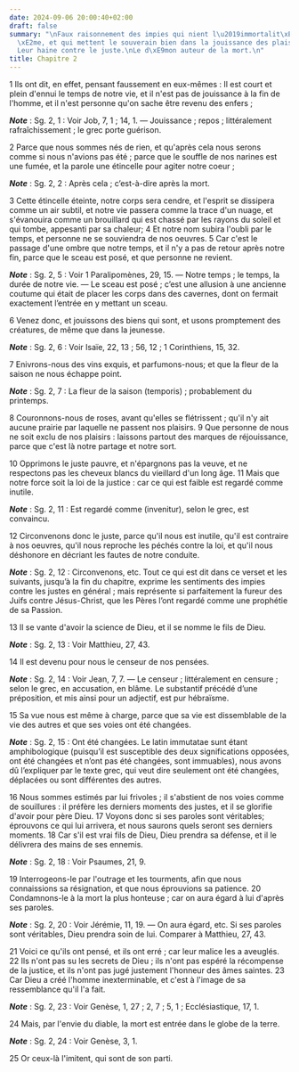 ```yaml
---
date: 2024-09-06 20:00:40+02:00
draft: false
summary: "\nFaux raisonnement des impies qui nient l\u2019immortalit\xE9 de l\u2019\
  \xE2me, et qui mettent le souverain bien dans la jouissance des plaisirs sensibles.\n\
  Leur haine contre le juste.\nLe d\xE9mon auteur de la mort.\n"
title: Chapitre 2
---
```





1 Ils ont dit, en effet, pensant faussement en eux-mêmes : Il est court et plein d'ennui le temps de notre vie, et il n'est pas de jouissance à la fin de l'homme, et il n'est personne qu'on sache être revenu des enfers ;

***Note*** :  Sg. 2, 1 : Voir Job, 7, 1 ; 14, 1. ― Jouissance ; repos ; littéralement rafraîchissement ; le grec porte guérison.

2 Parce que nous sommes nés de rien, et qu'après cela nous serons comme si nous n'avions pas été ; parce que le souffle de nos narines est une fumée, et la parole une étincelle pour agiter notre coeur ;

***Note*** :  Sg. 2, 2 : Après cela ; c’est-à-dire après la mort.

3 Cette étincelle éteinte, notre corps sera cendre, et l'esprit se dissipera comme un air subtil, et notre vie passera comme la trace d'un nuage, et s'évanouira comme un brouillard qui est chassé par les rayons du soleil et qui tombe, appesanti par sa chaleur; 4 Et notre nom subira l'oubli par le temps, et personne ne se souviendra de nos oeuvres. 5 Car c'est le passage d'une ombre que notre temps, et il n'y a pas de retour après notre fin, parce que le sceau est posé, et que personne ne revient.

***Note*** :  Sg. 2, 5 : Voir 1 Paralipomènes, 29, 15. ― Notre temps ; le temps, la durée de notre vie. ― Le sceau est posé ; c’est une allusion à une ancienne coutume qui était de placer les corps dans des cavernes, dont on fermait exactement l’entrée en y mettant un sceau.


6 Venez donc, et jouissons des biens qui sont, et usons promptement des créatures, de même que dans la jeunesse.

***Note*** :  Sg. 2, 6 : Voir Isaïe, 22, 13 ; 56, 12 ; 1 Corinthiens, 15, 32.

7 Enivrons-nous des vins exquis, et parfumons-nous; et que la fleur de la saison ne nous échappe point.

***Note*** :  Sg. 2, 7 : La fleur de la saison (temporis) ; probablement du printemps.

8 Couronnons-nous de roses, avant qu'elles se flétrissent ; qu'il n'y ait aucune prairie par laquelle ne passent nos plaisirs. 9 Que personne de nous ne soit exclu de nos plaisirs : laissons partout des marques de réjouissance, parce que c'est là notre partage et notre sort.


10 Opprimons le juste pauvre, et n'épargnons pas la veuve, et ne respectons pas les cheveux blancs du vieillard d'un long âge. 11 Mais que notre force soit la loi de la justice : car ce qui est faible est regardé comme inutile.

***Note*** :  Sg. 2, 11 : Est regardé comme (invenitur), selon le grec, est convaincu.

12 Circonvenons donc le juste, parce qu'il nous est inutile, qu'il est contraire à nos oeuvres, qu'il nous reproche les péchés contre la loi, et qu'il nous déshonore en décriant les fautes de notre conduite.

***Note*** :  Sg. 2, 12 : Circonvenons, etc. Tout ce qui est dit dans ce verset et les suivants, jusqu’à la fin du chapitre, exprime les sentiments des impies contre les justes en général ; mais représente si parfaitement la fureur des Juifs contre Jésus-Christ, que les Pères l’ont regardé comme une prophétie de sa Passion.

13 Il se vante d'avoir la science de Dieu, et il se nomme le fils de Dieu.

***Note*** :  Sg. 2, 13 : Voir Matthieu, 27, 43.

14 Il est devenu pour nous le censeur de nos pensées.

***Note*** :  Sg. 2, 14 : Voir Jean, 7, 7. ― Le censeur ; littéralement en censure ; selon le grec, en accusation, en blâme. Le substantif précédé d’une préposition, et mis ainsi pour un adjectif, est pur hébraïsme.

15 Sa vue nous est même à charge, parce que sa vie est dissemblable de la vie des autres et que ses voies ont été changées.

***Note*** :  Sg. 2, 15 : Ont été changées. Le latin immutatae sunt étant amphibologique (puisqu’il est susceptible des deux significations opposées, ont été changées et n’ont pas été changées, sont immuables), nous avons dû l’expliquer par le texte grec, qui veut dire seulement ont été changées, déplacées ou sont différentes des autres.

16 Nous sommes estimés par lui frivoles ; il s'abstient de nos voies comme de souillures : il préfère les derniers moments des justes, et il se glorifie d'avoir pour père Dieu. 17 Voyons donc si ses paroles sont véritables; éprouvons ce qui lui arrivera, et nous saurons quels seront ses derniers moments. 18 Car s'il est vrai fils de Dieu, Dieu prendra sa défense, et il le délivrera des mains de ses ennemis.

***Note*** :  Sg. 2, 18 : Voir Psaumes, 21, 9.

19 Interrogeons-le par l'outrage et les tourments, afin que nous connaissions sa résignation, et que nous éprouvions sa patience. 20 Condamnons-le à la mort la plus honteuse ; car on aura égard à lui d'après ses paroles.

***Note*** :  Sg. 2, 20 : Voir Jérémie, 11, 19. ― On aura égard, etc. Si ses paroles sont véritables, Dieu prendra soin de lui. Comparer à Matthieu, 27, 43.


21 Voici ce qu'ils ont pensé, et ils ont erré ; car leur malice les a aveuglés. 22 Ils n'ont pas su les secrets de Dieu ; ils n'ont pas espéré la récompense de la justice, et ils n'ont pas jugé justement l'honneur des âmes saintes. 23 Car Dieu a créé l'homme inexterminable, et c'est à l'image de sa ressemblance qu'il l'a fait.

***Note*** :  Sg. 2, 23 : Voir Genèse, 1, 27 ; 2, 7 ; 5, 1 ; Ecclésiastique, 17, 1.

24 Mais, par l'envie du diable, la mort est entrée dans le globe de la terre.

***Note*** :  Sg. 2, 24 : Voir Genèse, 3, 1.

25 Or ceux-là l'imitent, qui sont de son parti.

